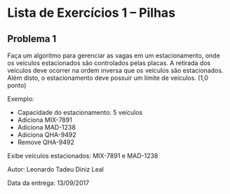 # Lista de Exercícios 1 – Pilhas #

## Problema 1 ##

Faça um algoritmo para gerenciar as vagas em um estacionamento, onde os veículos estacionados são controlados pelas placas. A retirada dos veículos deve ocorrer na ordem inversa que os veículos são estacionados. Além disto, o estacionamento deve possuir um limite de veículos. (1,0 ponto)

Exemplo:
* Capacidade do estacionamento: 5 veículos
* Adiciona MIX-7891
* Adiciona MAD-1238
* Adiciona QHA-9492
* Remove QHA-9492

Exibe veículos estacionados: MIX-7891 e MAD-1238

Autor: Leonardo Tadeu Diniz Leal

Data da entrega: 13/09/2017
